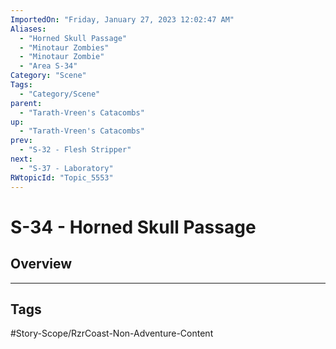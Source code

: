 ```yaml
---
ImportedOn: "Friday, January 27, 2023 12:02:47 AM"
Aliases:
  - "Horned Skull Passage"
  - "Minotaur Zombies"
  - "Minotaur Zombie"
  - "Area S-34"
Category: "Scene"
Tags:
  - "Category/Scene"
parent:
  - "Tarath-Vreen's Catacombs"
up:
  - "Tarath-Vreen's Catacombs"
prev:
  - "S-32 - Flesh Stripper"
next:
  - "S-37 - Laboratory"
RWtopicId: "Topic_5553"
---
```

# S-34 - Horned Skull Passage
## Overview

---
## Tags
#Story-Scope/RzrCoast-Non-Adventure-Content


